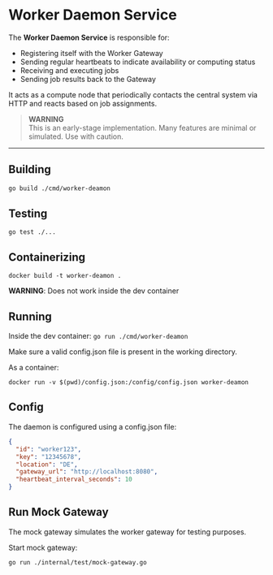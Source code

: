 # Worker Daemon Service

The **Worker Daemon Service** is responsible for:
- Registering itself with the Worker Gateway
- Sending regular heartbeats to indicate availability or computing status
- Receiving and executing jobs
- Sending job results back to the Gateway

It acts as a compute node that periodically contacts the central system via HTTP and reacts based on job assignments.

> **WARNING**  
> This is an early-stage implementation. Many features are minimal or simulated. Use with caution.

---

## Building
```bash
go build ./cmd/worker-deamon
```

## Testing

`go test ./...`

## Containerizing

`docker build -t worker-deamon .`

**WARNING**: Does not work inside the dev container

## Running

Inside the dev container: `go run ./cmd/worker-deamon`

Make sure a valid config.json file is present in the working directory.

As a container: 

`docker run -v $(pwd)/config.json:/config/config.json worker-deamon`

## Config
The daemon is configured using a config.json file:
```json
{
  "id": "worker123",
  "key": "12345678",
  "location": "DE",
  "gateway_url": "http://localhost:8080",
  "heartbeat_interval_seconds": 10
}
```

## Run Mock Gateway
The mock gateway simulates the worker gateway for testing purposes.

Start mock gateway:

```bash
go run ./internal/test/mock-gateway.go
```
